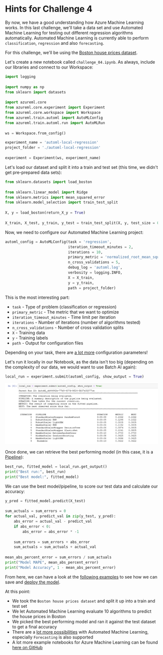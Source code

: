 # Hints for Challenge 4

By now, we have a good understanding how Azure Machine Learning works. In this last challenge, we'll take a data set and use Automated Machine Learning for testing out different regression algorithms automatically. Automated Machine Learning is currently able to perform `classification`, `regression` and also `forecasting`.

For this challenge, we'll be using the [Boston house prices dataset](http://scikit-learn.org/stable/datasets/index.html#boston-dataset).

Let's create a new notebook called `challenge_04.ipynb`. As always, include our libraries and connect to our Workspace:

```python
import logging

import numpy as np
from sklearn import datasets

import azureml.core
from azureml.core.experiment import Experiment
from azureml.core.workspace import Workspace
from azureml.train.automl import AutoMLConfig
from azureml.train.automl.run import AutoMLRun

ws = Workspace.from_config()
```

```python
experiment_name = 'automl-local-regression'
project_folder = './automl-local-regression'

experiment = Experiment(ws, experiment_name)
```

Let's load our dataset and split it into a train and test set (this time, we didn't get pre-prepared data sets):

```python
from sklearn.datasets import load_boston

from sklearn.linear_model import Ridge
from sklearn.metrics import mean_squared_error
from sklearn.model_selection import train_test_split

X, y = load_boston(return_X_y = True)

X_train, X_test, y_train, y_test = train_test_split(X, y, test_size = 0.2, random_state = 0)
```

Now, we need to configure our Automated Machine Learning project:

```python
automl_config = AutoMLConfig(task = 'regression',
                             iteration_timeout_minutes = 2,
                             iterations = 10,
                             primary_metric = 'normalized_root_mean_squared_error',
                             n_cross_validations = 5,
                             debug_log = 'automl.log',
                             verbosity = logging.INFO,
                             X = X_train, 
                             y = y_train,
                             path = project_folder)
```

This is the most interesting part:

* `task` - Type of problem (classification or regression)
* `primary_metric` - The metric that we want to optimize
* `iteration_timeout_minutes` - Time limit per iteration
* `iterations` - Number of iterations (number of algorithms tested)
* `n_cross_validations` - Number of cross validation splits
* `X` - Training data
* `y` - Training labels
* `path` - Output for configuration files

Depending on your task, there are [a lot more](https://docs.microsoft.com/en-us/python/api/azureml-train-automl/azureml.train.automl.automlconfig(class)?view=azure-ml-py) configuration parameters!

Let's run it locally in our Notebook, as the data isn't too big (depending on the complexity of our data, we would want to use Batch AI again):

```python
local_run = experiment.submit(automl_config, show_output = True)
```

![alt text](../images/04-test_iterations.png "Test iterations")

Once done, we can retrieve the best performing model (in this case, it is a [Pipeline](https://docs.microsoft.com/en-us/azure/machine-learning/service/concept-ml-pipelines)):

```python
best_run, fitted_model = local_run.get_output()
print("Best run:", best_run)
print("Best model:", fitted_model)
```

We can use the best model/pipeline, to score our test data and calculate our accuracy:

```python
y_pred = fitted_model.predict(X_test)

sum_actuals = sum_errors = 0
for actual_val, predict_val in zip(y_test, y_pred):
    abs_error = actual_val - predict_val
    if abs_error < 0:
        abs_error = abs_error * -1

    sum_errors = sum_errors + abs_error
    sum_actuals = sum_actuals + actual_val

mean_abs_percent_error = sum_errors / sum_actuals
print("Model MAPE", mean_abs_percent_error)
print("Model Accuracy", 1 - mean_abs_percent_error)
```

From here, we can have a look at the [following examples](https://github.com/Azure/MachineLearningNotebooks/tree/master/how-to-use-azureml/automated-machine-learning) to see how we can save and [deploy the model](https://github.com/Azure/MachineLearningNotebooks/blob/master/how-to-use-azureml/automated-machine-learning/classification-with-deployment/auto-ml-classification-with-deployment.ipynb).

At this point:

* We took the `Boston house prices dataset` and split it up into a train and test set
* We let Automated Machine Learning evaluate 10 algorithms to predict the house prices in Boston
* We picked the best performing model and ran it against the test dataset to get a final accuracy
* There are a [lot more possibilities](https://docs.microsoft.com/en-us/azure/machine-learning/service/how-to-configure-auto-train) with Automated Machine Learning, especially `Forecasting` is also supported
* A lot more example notebooks for Azure Machine Learning can be found [here on GitHub](https://github.com/Azure/MachineLearningNotebooks)
